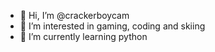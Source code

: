 - 👋 Hi, I’m @crackerboycam
- 👀 I’m interested in gaming, coding and skiing  
- 🌱 I’m currently learning python

<!---
crackerboycam/crackerboycam is a ✨ special ✨ repository because its `README.md` (this file) appears on your GitHub profile.
You can click the Preview link to take a look at your changes.
--->
